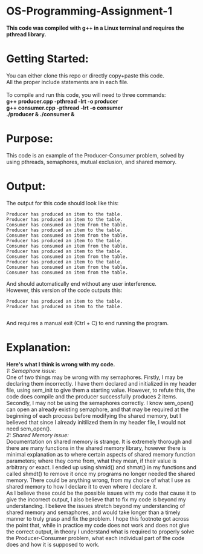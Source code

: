 # OS-Programming-Assignment-1
**This code was compiled with g++ in a Linux terminal and requires the pthread library.**
# Getting Started:
You can either clone this repo or directly copy+paste this code.\
All the proper include statements are in each file.\
 \
To compile and run this code, you will need to three commands:\
**g++ producer.cpp -pthread -lrt -o producer**\
**g++ consumer.cpp -pthread -lrt -o consumer**\
**./producer & ./consumer &**
# Purpose:
This code is an example of the Producer-Consumer problem, solved by using pthreads, semaphores, mutual exclusion, and shared memory.
# Output:
The output for this code should look like this:
```
Producer has produced an item to the table.
Producer has produced an item to the table.
Consumer has consumed an item from the table.
Producer has produced an item to the table.
Consumer has consumed an item from the table.
Producer has produced an item to the table.
Consumer has consumed an item from the table.
Producer has produced an item to the table.
Consumer has consumed an item from the table.
Producer has produced an item to the table.
Consumer has consumed an item from the table.
Consumer has consumed an item from the table.
```
And should automatically end without any user interference.\
However, this version of the code outputs this:
```
Producer has produced an item to the table.
Producer has produced an item to the table.
                                           
```
And requires a manual exit (Ctrl + C) to end running the program.
# Explanation:
**Here's what I think is wrong with my code.**\
*1: Semaphore issue:*\
One of two things may be wrong with my semaphores. Firstly, I may be declaring them incorrectly. I have them declared and initialized in my header file, using sem_init to give them a starting value. However, to refute this, the code does compile and the producer successfully produces 2 items. Secondly, I may not be using the semaphores correctly. I know sem_open() can open an already existing semaphore, and that may be required at the beginning of each process before modifying the shared memory, but I believed that since I already initilized them in my header file, I would not need sem_open().\
*2: Shared Memory issue:*\
Documentation on shared memory is strange. It is extremely thorough and there are many functions in the shared memory library, however there is minimal explanation as to where certain aspects of shared memory function parameters; where they come from, what they mean, if their value is arbitrary or exact. I ended up using shmid() and shmat() in my functions and called shmdt() to remove it once my programs no longer needed the shared memory. There could be anything wrong, from my choice of what I use as shared memory to how I declare it to even where I declare it.\
As I believe these could be the possible issues with my code that cause it to give the incorrect output, I also believe that to fix my code is beyond my understanding. I believe the issues stretch beyond my understanding of shared memory and semaphores, and would take longer than a timely manner to truly grasp and fix the problem. I hope this footnote got across the point that, while in practice my code does not work and does not give the correct output, in theory I understand what is required to properly solve the Producer-Consumer problem, what each individual part of the code does and how it is supposed to work.
